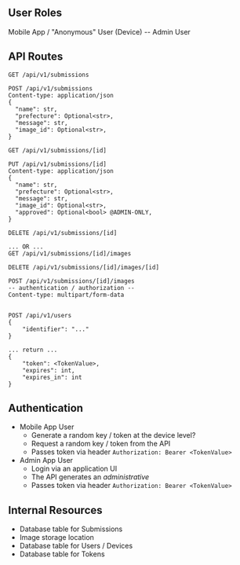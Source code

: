 ## User Roles

Mobile App / "Anonymous" User (Device)
-- Admin User

## API Routes

```
GET /api/v1/submissions

POST /api/v1/submissions
Content-type: application/json
{
  "name": str,
  "prefecture": Optional<str>,
  "message": str,
  "image_id": Optional<str>,
}
```

```
GET /api/v1/submissions/[id]

PUT /api/v1/submissions/[id]
Content-type: application/json
{
  "name": str,
  "prefecture": Optional<str>,
  "message": str,
  "image_id": Optional<str>,
  "approved": Optional<bool> @ADMIN-ONLY,
}

DELETE /api/v1/submissions/[id]

... OR ...
GET /api/v1/submissions/[id]/images

DELETE /api/v1/submissions/[id]/images/[id]

POST /api/v1/submissions/[id]/images
-- authentication / authorization --
Content-type: multipart/form-data


POST /api/v1/users
{
    "identifier": "..."
}

... return ...
{
    "token": <TokenValue>,
    "expires": int,
    "expires_in": int
}

```

## Authentication

- Mobile App User
  - Generate a random key / token at the device level?
  - Request a random key / token from the API
  - Passes token via header `Authorization: Bearer <TokenValue>`
- Admin App User
  - Login via an application UI
  - The API generates an *administrative* <TokenValue>
  - Passes token via header `Authorization: Bearer <TokenValue>`

## Internal Resources

- Database table for Submissions
- Image storage location
- Database table for Users / Devices
- Database table for Tokens
